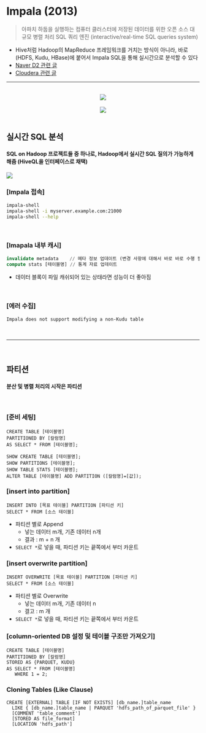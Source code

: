 # Impala (2013)
> 아파치 하둡을 실행하는 컴퓨터 클러스터에 저장된 데이터를 위한 오픈 소스 대규모 병렬 처리 SQL 쿼리 엔진 (interactive/real-time SQL queries system)
* Hive처럼 Hadoop의 MapReduce 프레임워크를 거치는 방식이 아니라, 바로 (HDFS, Kudu, HBase)에 붙어서 Impala SQL을 통해 실시간으로 분석할 수 있다
* [Naver D2 관련 글](https://d2.naver.com/helloworld/246342)
* [Cloudera 관련 글](https://docs.cloudera.com/documentation/enterprise/6/6.3/topics/impala_intro.html)

<hr>
<br>

<div align="center">
  <img src="https://user-images.githubusercontent.com/37537227/127774811-334d3780-ef2f-46b7-bc41-ca8f5a3e88b0.png" />
</div>

<br>

<div align="center">
  <img src="https://img1.daumcdn.net/thumb/R720x0.q80/?scode=mtistory2&fname=http%3A%2F%2Fcfile2.uf.tistory.com%2Fimage%2F227B6842544E025602235F" >
</div>

<br>

## 실시간 SQL 분석
#### SQL on Hadoop 프로젝트들 중 하나로, Hadoop에서 실시간 SQL 질의가 가능하게 해줌 (HiveQL을 인터페이스로 채택)

<img src="https://blog.kakaocdn.net/dn/FNcqv/btqAtbmtKBR/nbvjpMOeKwT0eHi5wppKUK/img.png" />

<br>

### [Impala 접속]
```bash
impala-shell
impala-shell -i myserver.example.com:21000
impala-shell --help 
```

<br>

### [Imapala 내부 캐시]
```sql
invalidate metadata    // 메타 정보 업데이트 (변경 사항에 대해서 바로 바로 수행 필요)
compute stats [테이블명] // 통계 자료 업데이트
```
* 데이터 블록이 파일 캐쉬되어 있는 상태라면 성능이 더 좋아짐

<br>

### [에러 수집]

```bash
Impala does not support modifying a non-Kudu table
```

<br>
<hr>
<br>

## 파티션
#### 분산 및 병렬 처리의 시작은 파티션

<br>

### [준비 세팅]

```hiveQl
CREATE TABLE [테이블명]
PARTITIONED BY [칼럼명]
AS SELECT * FROM [테이블명];

SHOW CREATE TABLE [테이블명];
SHOW PARTITIONS [테이블명];
SHOW TABLE STATS [테이블명];
ALTER TABLE [테이블명] ADD PARTITION ([칼럼명]=[값]);
```

### [insert into partition]
```hiveql
INSERT INTO [목표 테이블] PARTITION [파티션 키]
SELECT * FROM [소스 테이블]
```
* 파티션 별로 Append
  * 넣는 데이터 m개, 기존 데이터 n개
  * 결과 : m + n 개 
* `SELECT *`로 넣을 때, 파티션 키는 끝쪽에서 부터 카운트

### [insert overwrite partition]
```hiveql
INSERT OVERWRITE [목표 테이블] PARTITION [파티션 키]
SELECT * FROM [소스 테이블]
```
* 파티션 별로 Overwrite
  * 넣는 데이터 m개, 기존 데이터 n
  * 결고 : m 개 
* `SELECT *`로 넣을 때, 파티션 키는 끝쪽에서 부터 카운트


### [column-oriented DB 설정 및 테이블 구조만 가져오기]
```hiveql
CREATE TABLE [테이블명]
PARTITIONED BY [칼럼명]
STORED AS {PARQUET, KUDU}
AS SELECT * FROM [테이블명]
   WHERE 1 = 2;
```

### Cloning Tables (Like Clause)
```hiveql
CREATE [EXTERNAL] TABLE [IF NOT EXISTS] [db_name.]table_name
  LIKE { [db_name.]table_name | PARQUET 'hdfs_path_of_parquet_file' }
  [COMMENT 'table_comment']
  [STORED AS file_format]
  [LOCATION 'hdfs_path']
```
